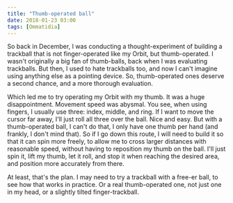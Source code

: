 ```yaml
---
title: "Thumb-operated ball"
date: 2018-01-23 03:00
tags: [Ommatidia]
---
```


So back in December, I was conducting a thought-experiment of building a trackball that is not finger-operated like my Orbit, but thumb-operated. I wasn't originally a big fan of thumb-balls, back when I was evaluating trackballs. But then, I used to hate trackballs too, and now I can't imagine using anything else as a pointing device. So, thumb-operated ones deserve a second chance, and a more thorough evaluation.

Which led me to try operating my Orbit with my thumb. It was a huge disappointment. Movement speed was abysmal. You see, when using fingers, I usually use three: index, middle, and ring. If I want to move the cursor far away, I'll just roll all three over the ball. Nice and easy. But with a thumb-operated ball, I can't do that, I only have one thumb per hand (and frankly, I don't mind that). So if I go down this route, I will need to build it so that it can spin more freely, to allow me to cross larger distances with reasonable speed, without having to reposition my thumb on the ball. I'll just spin it, lift my thumb, let it roll, and stop it when reaching the desired area, and position more accurately from there.

At least, that's the plan. I may need to try a trackball with a free-er ball, to see how that works in practice. Or a real thumb-operated one, not just one in my head, or a slightly tilted finger-trackball.
